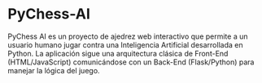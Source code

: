 # PyChess-AI
PyChess AI es un proyecto de ajedrez web interactivo que permite a un usuario humano jugar contra una Inteligencia Artificial desarrollada en Python. La aplicación sigue una arquitectura clásica de Front-End (HTML/JavaScript) comunicándose con un Back-End (Flask/Python) para manejar la lógica del juego.

